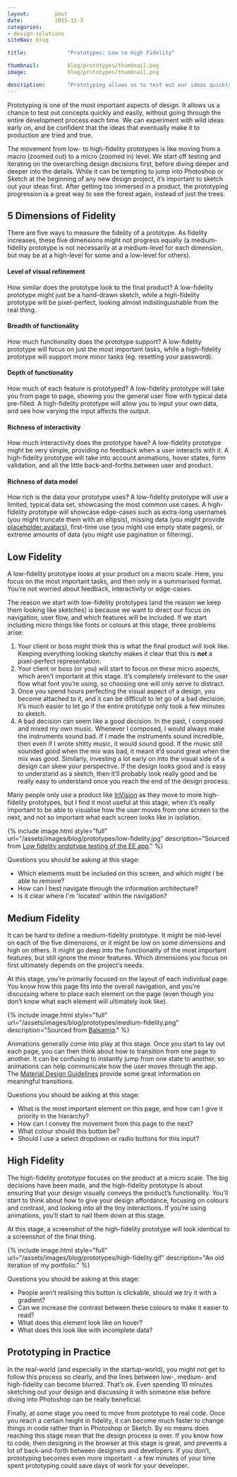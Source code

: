 ```yaml
---
layout:        post
date:          2015-11-3
categories:    
- design-solutions
siteNav: blog

title:             "Prototypes: Low to High Fidelity"

thumbnail:         blog/prototypes/thumbnail.png
image:             blog/prototypes/thumbnail.png

description:       "Prototyping allows us to test out our ideas quickly and easily, without going through the entire development process each time."
---
```


Prototyping is one of the most important aspects of design. It allows us a chance to test out concepts quickly and easily, without going through the entire development process each time. We can experiment with wild ideas early on, and be confident that the ideas that eventually make it to production are tried and true.

The movement from low- to high-fidelity prototypes is like moving from a macro (zoomed out) to a micro (zoomed in) level. We start off testing and iterating on the overarching design decisions first, before diving deeper and deeper into the details. While it can be tempting to jump into Photoshop or Sketch at the beginning of any new design project, it’s important to sketch out your ideas first. After getting too immersed in a product, the prototyping progression is a great way to see the forest again, instead of just the trees.

## 5 Dimensions of Fidelity

There are five ways to measure the fidelity of a prototype. As fidelity increases, these five dimensions might not progress equally (a medium-fidelity prototype is not necessarily at a medium-level for each dimension, but may be at a high-level for some and a low-level for others). 

#### Level of visual refinement

How similar does the prototype look to the final product? A low-fidelity prototype might just be a hand-drawn sketch, while a high-fidelity prototype will be pixel-perfect, looking almost indistinguishable from the real thing.

#### Breadth of functionality

How much functionality does the prototype support? A low-fidelity prototype will focus on just the most important tasks, while a high-fidelity prototype will support more minor tasks (eg. resetting your password).

#### Depth of functionality

How much of each feature is prototyped? A low-fidelity prototype will take you from page to page, showing you the general user flow with typical data pre-filled. A high-fidelity prototype will allow you to input your own data, and see how varying the input affects the output.

#### Richness of interactivity

How much interactivity does the prototype have? A low-fidelity prototype might be very simple, providing no feedback when a user interacts with it. A high-fidelity prototype will take into account animations, hover states, form validation, and all the little back-and-forths between user and product.

#### Richness of data model

How rich is the data your prototype uses? A low-fidelity prototype will use a limited, typical data set, showcasing the most common use cases. A high-fidelity prototype will showcase edge-cases such as extra-long usernames (you might truncate them with an ellipsis), missing data (you might provide [placeholder avatars](/design-solutions/placeholder-avatars/)), first-time use (you might use empty state pages), or extreme amounts of data (you might use pagination or filtering).

## Low Fidelity

A low-fidelity prototype looks at your product on a macro scale. Here, you focus on the most important tasks, and then only in a summarised format. You’re not worried about feedback, interactivity or edge-cases.

The reason we start with low-fidelity prototypes (and the reason we keep them looking like sketches) is because we want to direct our focus on navigation, user flow, and which features will be included. If we start including micro things like fonts or colours at this stage, three problems arise:

1. Your client or boss might think this is what the final product will look like. Keeping everything looking sketchy makes it clear that this is **not** a pixel-perfect representation.
2. Your client or boss (or you) will start to focus on these micro aspects, which aren’t important at this stage. It’s completely irrelevant to the user flow what font you’re using, so choosing one will only serve to distract.
3. Once you spend hours perfecting the visual aspect of a design, you become attached to it, and it can be difficult to let go of a bad decision. It’s much easier to let go if the entire prototype only took a few minutes to sketch.
4. A bad decision can seem like a good decision. In the past, I composed and mixed my own music. Whenever I composed, I would always make the instruments sound bad. If I made the instruments sound incredible, then even if I wrote shitty music, it would sound good. If the music still sounded good when the mix was bad, it meant it’d sound great when the mix was good. Similarly, investing a lot early on into the visual side of a design can skew your perspective. If the design looks good and is easy to understand as a sketch, then it’ll probably look really good and be really easy to understand once you reach the end of the design process.

Many people only use a product like [InVision](http://invisionapp.com/) as they move to more high-fidelity prototypes, but I find it most useful at this stage, when it’s really important to be able to visualise how the user moves from one screen to the next, and not so important what each screen looks like in isolation.

<div class="m-top--sm">
	{% include image.html style="full" url="/assets/images/blog/prototypes/low-fidelity.jpg" description="Sourced from <a href='https://www.youtube.com/watch?v=yafaGNFu8Eg'>Low fidelity prototype testing of the EE app</a>." %}
</div>

Questions you should be asking at this stage:

- Which elements must be included on this screen, and which might I be able to remove?
- How can I best navigate through the information architecture?
- Is it clear where I'm 'located' within the navigation?

## Medium Fidelity

It can be hard to define a medium-fidelity prototype. It might be mid-level on each of the five dimensions, or it might be low on some dimensions and high on others. It might go deep into the functionality of the most important features, but still ignore the minor features. Which dimensions you focus on first ultimately depends on the project’s needs.

At this stage, you’re primarily focused on the layout of each individual page. You know how this page fits into the overall navigation, and you’re discussing where to place each element on the page (even though you don’t know what each element will ultimately look like).

<div class="m-top--sm">
	{% include image.html style="full" url="/assets/images/blog/prototypes/medium-fidelity.png" description="Sourced from <a href='https://support.mybalsamiq.com/projects/examples/grid'>Balsamiq</a>." %}
</div>

Animations generally come into play at this stage. Once you start to lay out each page, you can then think about how to transition from one page to another. It can be confusing to instantly jump from one state to another, so animations can help communicate how the user moves through the app. The [Material Design Guidelines](https://www.google.com/design/spec/animation/meaningful-transitions.html) provide some great information on meaningful transitions.

Questions you should be asking at this stage:

- What is the most important element on this page, and how can I give it priority in the hierarchy?
- How can I convey the movement from this page to the next?
- What colour should this button be?
- Should I use a select dropdown or radio buttons for this input?

## High Fidelity

The high-fidelity prototype focuses on the product at a micro scale. The big decisions have been made, and the high-fidelity prototype is about ensuring that your design visually conveys the product’s functionality. You’ll start to think about how to give your design affordance, focusing on colours and contrast, and looking into all the tiny interactions. If you’re using animations, you’ll start to nail them down at this stage.

At this stage, a screenshot of the high-fidelity prototype will look identical to a screenshot of the final thing.

<div class="m-top--sm">
	{% include image.html style="full" url="/assets/images/blog/prototypes/high-fidelity.gif" description="An old iteration of my portfolio." %}
</div>

Questions you should be asking at this stage:

- People aren’t realising this button is clickable, should we try it with a gradient?
- Can we increase the contrast between these colours to make it easier to read?
- What does this element look like on hover?
- What does this look like with incomplete data?

## Prototyping in Practice

In the real-world (and especially in the startup-world), you might not get to follow this process so clearly, and the lines between low-, medium- and high-fidelity can become blurred. That’s ok. Even spending 10 minutes sketching out your design and discussing it with someone else before diving into Photoshop can be really beneficial.

Finally, at some stage you need to move from prototype to real code. Once you reach a certain height in fidelity, it can become much faster to change things in code rather than in Photoshop or Sketch. By no means does reaching this stage mean that the design process is over. If you know how to code, then designing in the browser at this stage is great, and prevents a lot of back-and-forth between designers and developers. If you don’t, prototyping becomes even more important - a few minutes of your time spent prototyping could save days of work for your developer.

[low-fidelity]: /assets/images/blog/prototypes/low-fidelity.jpg
[medium-fidelity]: /assets/images/blog/prototypes/medium-fidelity.png
[high-fidelity]: /assets/images/blog/prototypes/high-fidelity.gif